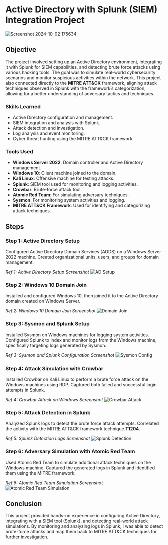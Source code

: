 # Active Directory with Splunk (SIEM) Integration Project

![Screenshot 2024-10-02 175634](https://github.com/user-attachments/assets/74cf95f2-ba5c-475a-b7ec-d1c1123a2721)


## Objective
The project involved setting up an Active Directory environment, integrating it with Splunk for SIEM capabilities, and detecting brute force attacks using various hacking tools. The goal was to simulate real-world cybersecurity scenarios and monitor suspicious activities within the network. This project also connected directly to the **MITRE ATT&CK** framework, aligning attack techniques observed in Splunk with the framework’s categorization, allowing for a better understanding of adversary tactics and techniques.

### Skills Learned
- Active Directory configuration and management.
- SIEM integration and analysis with Splunk.
- Attack detection and investigation.
- Log analysis and event monitoring.
- Cyber threat hunting using the MITRE ATT&CK framework.

### Tools Used
- **Windows Server 2022**: Domain controller and Active Directory management.
- **Windows 10**: Client machine joined to the domain.
- **Kali Linux**: Offensive machine for testing attacks.
- **Splunk**: SIEM tool used for monitoring and logging activities.
- **Crowbar**: Brute-force attack tool.
- **Atomic Red Team**: For simulating adversary techniques.
- **Sysmon**: For monitoring system activities and logging.
- **MITRE ATT&CK Framework**: Used for identifying and categorizing attack techniques.

## Steps

### Step 1: Active Directory Setup
Configured Active Directory Domain Services (ADDS) on a Windows Server 2022 machine. Created organizational units, users, and groups for domain management.

*Ref 1: Active Directory Setup Screenshot*
![AD Setup](https://imgur.com/link_to_screenshot)

### Step 2: Windows 10 Domain Join
Installed and configured Windows 10, then joined it to the Active Directory domain created on Windows Server.

*Ref 2: Windows 10 Domain Join Screenshot*
![Domain Join](https://imgur.com/link_to_screenshot)

### Step 3: Sysmon and Splunk Setup
Installed Sysmon on Windows machines for logging system activities. Configured Splunk to index and monitor logs from the Windows machine, specifically targeting logs generated by Sysmon.

*Ref 3: Sysmon and Splunk Configuration Screenshot*
![Sysmon Config](https://imgur.com/link_to_screenshot)

### Step 4: Attack Simulation with Crowbar
Installed Crowbar on Kali Linux to perform a brute force attack on the Windows machines using RDP. Captured both failed and successful login attempts in Splunk.

*Ref 4: Crowbar Attack on Windows Screenshot*
![Crowbar Attack](https://imgur.com/link_to_screenshot)

### Step 5: Attack Detection in Splunk
Analyzed Splunk logs to detect the brute force attack attempts. Correlated the activity with the MITRE ATT&CK framework technique **T1204**.

*Ref 5: Splunk Detection Logs Screenshot*
![Splunk Detection](https://imgur.com/link_to_screenshot)

### Step 6: Adversary Simulation with Atomic Red Team
Used Atomic Red Team to simulate additional attack techniques on the Windows machine. Captured the generated logs in Splunk and identified them using the MITRE framework.

*Ref 6: Atomic Red Team Simulation Screenshot*
![Atomic Red Team Simulation](https://imgur.com/link_to_screenshot)

## Conclusion
This project provided hands-on experience in configuring Active Directory, integrating with a SIEM tool (Splunk), and detecting real-world attack simulations. By monitoring and analyzing logs in Splunk, I was able to detect brute-force attacks and map them back to MITRE ATT&CK techniques for further investigation.
